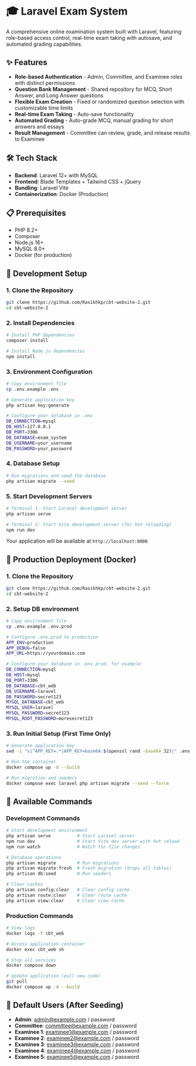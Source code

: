 # 🎓 Laravel Exam System

A comprehensive online examination system built with Laravel, featuring role-based access control, real-time exam taking with autosave, and automated grading capabilities.

## ✨ Features

- **Role-based Authentication** - Admin, Committee, and Examinee roles with distinct permissions
- **Question Bank Management** - Shared repository for MCQ, Short Answer, and Long Answer questions
- **Flexible Exam Creation** - Fixed or randomized question selection with customizable time limits
- **Real-time Exam Taking** - Auto-save functionality
- **Automated Grading** - Auto-grade MCQ, manual grading for short answers and essays
- **Result Management** - Committee can review, grade, and release results to Examinee

## 🛠 Tech Stack

- **Backend**: Laravel 12+ with MySQL
- **Frontend**: Blade Templates + Tailwind CSS + jQuery
- **Bundling**: Laravel Vite
- **Containerization**: Docker (Production)

## 📋 Prerequisites

- PHP 8.2+
- Composer
- Node.js 16+
- MySQL 8.0+
- Docker (for production)

## 🚀 Development Setup

### 1. Clone the Repository
```bash
git clone https://github.com/Rasikhkp/cbt-website-2.git
cd cbt-website-2
```

### 2. Install Dependencies
```bash
# Install PHP dependencies
composer install

# Install Node.js dependencies
npm install
```

### 3. Environment Configuration
```bash
# Copy environment file
cp .env.example .env

# Generate application key
php artisan key:generate

# Configure your database in .env
DB_CONNECTION=mysql
DB_HOST=127.0.0.1
DB_PORT=3306
DB_DATABASE=exam_system
DB_USERNAME=your_username
DB_PASSWORD=your_password
```

### 4. Database Setup
```bash
# Run migrations and seed the database
php artisan migrate --seed
```

### 5. Start Development Servers
```bash
# Terminal 1: Start Laravel development server
php artisan serve

# Terminal 2: Start Vite development server (for hot reloading)
npm run dev
```

Your application will be available at `http://localhost:8000`

## 🐳 Production Deployment (Docker)

### 1. Clone the Repository
```bash
git clone https://github.com/Rasikhkp/cbt-website-2.git
cd cbt-website-2
```

### 2. Setup DB environment
```bash
# Copy environment file
cp .env.example .env.prod

# Configure .env.prod to production
APP_ENV=production
APP_DEBUG=false
APP_URL=https://yourdomain.com

# Configure your database in .env.prod, for example:
DB_CONNECTION=mysql
DB_HOST=mysql
DB_PORT=3306
DB_DATABASE=cbt_web
DB_USERNAME=laravel
DB_PASSWORD=secret123
MYSQL_DATABASE=cbt_web
MYSQL_USER=laravel
MYSQL_PASSWORD=secret123
MYSQL_ROOT_PASSWORD=moresecret123
```

### 3. Run Initial Setup (First Time Only)
```bash
# Generate application key
sed -i "s|^APP_KEY=.*|APP_KEY=base64:$(openssl rand -base64 32)|" .env.prod

# Run the container
docker compose up -d --build

# Run migration and seeders
docker compose exec laravel php artisan migrate --seed --force
```

## 🔧 Available Commands

### Development Commands
```bash
# Start development environment
php artisan serve          # Start Laravel server
npm run dev                # Start Vite dev server with hot reload
npm run watch              # Watch for file changes

# Database operations
php artisan migrate        # Run migrations
php artisan migrate:fresh  # Fresh migration (drops all tables)
php artisan db:seed        # Run seeders

# Clear caches
php artisan config:clear   # Clear config cache
php artisan route:clear    # Clear route cache
php artisan view:clear     # Clear view cache
```

### Production Commands
```bash
# View logs
docker logs -f cbt_web

# Access application container
docker exec cbt_web sh

# Stop all services
docker compose down

# Update application (pull new code)
git pull
docker compose up -d --build
```

## 📝 Default Users (After Seeding)

- **Admin**: admin@example.com / password
- **Committee**: committee@example.com / password  
- **Examinee 1**: examinee1@example.com / password
- **Examinee 2**: examinee2@example.com / password
- **Examinee 3**: examinee3@example.com / password
- **Examinee 4**: examinee4@example.com / password
- **Examinee 5**: examinee5@example.com / password

